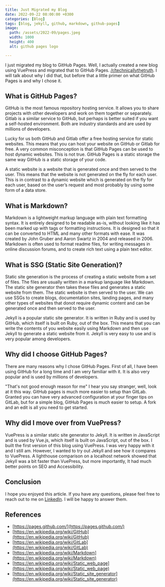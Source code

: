 ```yaml
---
title: Just Migrated my Blog 
date: 2022-09-22 08:00:00 +0300 
categories: [Blog] 
tags: [blog, jekyll, github, markdown, github-pages]
image:
  path: /assets/2022-09/pages.jpeg
  width: 1000
  height: 400
  alt: github pages logo

--- 
```


I just migrated my blog to GitHub Pages. Well, I actually created a new blog using VuePress and migrated that to GitHub Pages. [/r/technicallythetruth](https://www.reddit.com/r/technicallythetruth/). I will talk about why I did that, but before that a little primer on what GitHub Pages is and why I chose it. 

## What is GitHub Pages?
GitHub is the most famous repository hosting service. It allows you to share projects with other developers and work on them together or separately. Gitlab is a similar service to GitHub, but perhaps is better suited if you want a self-hosted environment. Both are industry standards and are used by millions of developers.

Lucky for us both GitHub and Gitlab offer a free hosting service for static websites. This means that you can host your website on GitHub or Gitlab for free. A very common misconception is that GitHub Pages can be used to host dynamic websites. This is not true. GitHub Pages is a static storage the same way GitHub is a static storage of your code. 

A static website is a website that is generated once and then served to the user. This means that the website is not generated on the fly for each user. This is in contrast to a dynamic website which is generated on the fly for each user, based on the user’s request and most probably by using some form of a data store.

## What is Markdown?
Markdown is a lightweight markup language with plain text formatting syntax. It is entirely designed to be readable as-is, without looking like it has been marked up with tags or formatting instructions. It is designed so that it can be converted to HTML and many other formats with ease. It was created by John Gruber and Aaron Swartz in 2004 and released in 2006. Markdown is often used to format readme files, for writing messages in online discussion forums, and to create rich text using a plain text editor.

## What is SSG (Static Site Generation)?
Static site generation is the process of creating a static website from a set of files. The files are usually written in a markup language like Markdown. The static site generator then takes these files and generates a static website from them. The static website is then served to the user. We can use SSGs to create blogs, documentation sites, landing pages, and many other types of websites that donot require dynamic content and can be generated once and then served to the user.

Jekyll is a popular static site generator. It is written in Ruby and is used by GitHub, which itself is built on Ruby, out of the box. This means that you can write the contents of you website easily using Markdown and then use Jekyll to generate a static website from it. Jekyll is very easy to use and is very popular among developers. 

## Why did I choose GitHub Pages?
There are many reasons why I chose GitHub Pages. First of all, I have been using GitHub for a long time and I am very familiar with it. It is also very popular and is used by millions of developers. 

"That's not good enough reason for me" I hear you say stranger, well, look at it this way. GitHub pages is much more easier to setup than GitLab. Granted you can have very advanced configuration at your finger tips on GitLab, but for a simple blog, GitHub Pages is much easier to setup. A fork and an edit is all you need to get started.

## Why did I move over from VuePress?
VuePress is a similar static site generator to Jekyll. It is written in JavaScript and is used by Vue.js, which itself is built on JavaScript, out of the box. I built the first version of this blog using VuePress. I was very happy with it and I still am. However, I wanted to try out Jekyll and see how it compares to VuePress. A lighthouse comparison on a localhost network showed that Jekyll was a bit faster than VuePress, but more importantly, It had much better points on SEO and Accessibility.

## Conclusion
I hope you enjoyed this article. If you have any questions, please feel free to reach out to me on [LinkedIn](https://www.linkedin.com/in/elijahma/). I will be happy to answer them. 

## References
- [https://pages.github.com/](https://pages.github.com/)
- [https://en.wikipedia.org/wiki/GitHub](https://en.wikipedia.org/wiki/GitHub)
- [https://en.wikipedia.org/wiki/GitLab](https://en.wikipedia.org/wiki/GitLab)
- [https://en.wikipedia.org/wiki/Markdown](https://en.wikipedia.org/wiki/Markdown)
- [https://en.wikipedia.org/wiki/Static_web_page](https://en.wikipedia.org/wiki/Static_web_page)
- [https://en.wikipedia.org/wiki/Static_site_generator](https://en.wikipedia.org/wiki/Static_site_generator)
